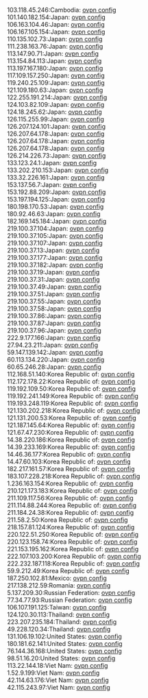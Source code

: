 103.118.45.246:Cambodia: [ovpn config](vpn/103_118_45_246.ovpn)  
101.140.182.154:Japan: [ovpn config](vpn/101_140_182_154.ovpn)  
106.163.104.46:Japan: [ovpn config](vpn/106_163_104_46.ovpn)  
106.167.105.154:Japan: [ovpn config](vpn/106_167_105_154.ovpn)  
110.135.102.73:Japan: [ovpn config](vpn/110_135_102_73.ovpn)  
111.238.163.76:Japan: [ovpn config](vpn/111_238_163_76.ovpn)  
113.147.90.71:Japan: [ovpn config](vpn/113_147_90_71.ovpn)  
113.154.84.113:Japan: [ovpn config](vpn/113_154_84_113.ovpn)  
113.197.167.180:Japan: [ovpn config](vpn/113_197_167_180.ovpn)  
117.109.157.250:Japan: [ovpn config](vpn/117_109_157_250.ovpn)  
119.240.25.109:Japan: [ovpn config](vpn/119_240_25_109.ovpn)  
121.109.180.63:Japan: [ovpn config](vpn/121_109_180_63.ovpn)  
122.255.191.214:Japan: [ovpn config](vpn/122_255_191_214.ovpn)  
124.103.82.109:Japan: [ovpn config](vpn/124_103_82_109.ovpn)  
124.18.245.62:Japan: [ovpn config](vpn/124_18_245_62.ovpn)  
126.115.255.99:Japan: [ovpn config](vpn/126_115_255_99.ovpn)  
126.207.124.101:Japan: [ovpn config](vpn/126_207_124_101.ovpn)  
126.207.64.178:Japan: [ovpn config](vpn/126_207_64_178.ovpn)  
126.207.64.178:Japan: [ovpn config](vpn/126_207_64_178.ovpn)  
126.207.64.178:Japan: [ovpn config](vpn/126_207_64_178.ovpn)  
126.214.226.73:Japan: [ovpn config](vpn/126_214_226_73.ovpn)  
133.123.24.1:Japan: [ovpn config](vpn/133_123_24_1.ovpn)  
133.202.210.153:Japan: [ovpn config](vpn/133_202_210_153.ovpn)  
133.32.226.161:Japan: [ovpn config](vpn/133_32_226_161.ovpn)  
153.137.56.7:Japan: [ovpn config](vpn/153_137_56_7.ovpn)  
153.192.88.209:Japan: [ovpn config](vpn/153_192_88_209.ovpn)  
153.197.194.125:Japan: [ovpn config](vpn/153_197_194_125.ovpn)  
180.198.170.53:Japan: [ovpn config](vpn/180_198_170_53.ovpn)  
180.92.46.63:Japan: [ovpn config](vpn/180_92_46_63.ovpn)  
182.169.145.184:Japan: [ovpn config](vpn/182_169_145_184.ovpn)  
219.100.37.104:Japan: [ovpn config](vpn/219_100_37_104.ovpn)  
219.100.37.105:Japan: [ovpn config](vpn/219_100_37_105.ovpn)  
219.100.37.107:Japan: [ovpn config](vpn/219_100_37_107.ovpn)  
219.100.37.13:Japan: [ovpn config](vpn/219_100_37_13.ovpn)  
219.100.37.177:Japan: [ovpn config](vpn/219_100_37_177.ovpn)  
219.100.37.182:Japan: [ovpn config](vpn/219_100_37_182.ovpn)  
219.100.37.19:Japan: [ovpn config](vpn/219_100_37_19.ovpn)  
219.100.37.31:Japan: [ovpn config](vpn/219_100_37_31.ovpn)  
219.100.37.49:Japan: [ovpn config](vpn/219_100_37_49.ovpn)  
219.100.37.51:Japan: [ovpn config](vpn/219_100_37_51.ovpn)  
219.100.37.55:Japan: [ovpn config](vpn/219_100_37_55.ovpn)  
219.100.37.58:Japan: [ovpn config](vpn/219_100_37_58.ovpn)  
219.100.37.86:Japan: [ovpn config](vpn/219_100_37_86.ovpn)  
219.100.37.87:Japan: [ovpn config](vpn/219_100_37_87.ovpn)  
219.100.37.96:Japan: [ovpn config](vpn/219_100_37_96.ovpn)  
222.9.177.166:Japan: [ovpn config](vpn/222_9_177_166.ovpn)  
27.94.23.211:Japan: [ovpn config](vpn/27_94_23_211.ovpn)  
59.147.139.142:Japan: [ovpn config](vpn/59_147_139_142.ovpn)  
60.113.134.220:Japan: [ovpn config](vpn/60_113_134_220.ovpn)  
60.65.246.28:Japan: [ovpn config](vpn/60_65_246_28.ovpn)  
112.168.51.140:Korea Republic of: [ovpn config](vpn/112_168_51_140.ovpn)  
112.172.178.22:Korea Republic of: [ovpn config](vpn/112_172_178_22.ovpn)  
119.192.109.50:Korea Republic of: [ovpn config](vpn/119_192_109_50.ovpn)  
119.192.241.149:Korea Republic of: [ovpn config](vpn/119_192_241_149.ovpn)  
119.193.248.119:Korea Republic of: [ovpn config](vpn/119_193_248_119.ovpn)  
121.130.202.218:Korea Republic of: [ovpn config](vpn/121_130_202_218.ovpn)  
121.131.200.53:Korea Republic of: [ovpn config](vpn/121_131_200_53.ovpn)  
121.187.145.64:Korea Republic of: [ovpn config](vpn/121_187_145_64.ovpn)  
121.67.47.230:Korea Republic of: [ovpn config](vpn/121_67_47_230.ovpn)  
14.38.220.186:Korea Republic of: [ovpn config](vpn/14_38_220_186.ovpn)  
14.39.233.169:Korea Republic of: [ovpn config](vpn/14_39_233_169.ovpn)  
14.46.36.177:Korea Republic of: [ovpn config](vpn/14_46_36_177.ovpn)  
14.47.60.103:Korea Republic of: [ovpn config](vpn/14_47_60_103.ovpn)  
182.217.161.57:Korea Republic of: [ovpn config](vpn/182_217_161_57.ovpn)  
183.107.228.218:Korea Republic of: [ovpn config](vpn/183_107_228_218.ovpn)  
1.236.163.154:Korea Republic of: [ovpn config](vpn/1_236_163_154.ovpn)  
210.121.173.183:Korea Republic of: [ovpn config](vpn/210_121_173_183.ovpn)  
211.109.117.56:Korea Republic of: [ovpn config](vpn/211_109_117_56.ovpn)  
211.114.88.244:Korea Republic of: [ovpn config](vpn/211_114_88_244.ovpn)  
211.184.24.38:Korea Republic of: [ovpn config](vpn/211_184_24_38.ovpn)  
211.58.2.50:Korea Republic of: [ovpn config](vpn/211_58_2_50.ovpn)  
218.157.81.124:Korea Republic of: [ovpn config](vpn/218_157_81_124.ovpn)  
220.122.51.250:Korea Republic of: [ovpn config](vpn/220_122_51_250.ovpn)  
220.123.158.74:Korea Republic of: [ovpn config](vpn/220_123_158_74.ovpn)  
221.153.195.162:Korea Republic of: [ovpn config](vpn/221_153_195_162.ovpn)  
222.107.103.200:Korea Republic of: [ovpn config](vpn/222_107_103_200.ovpn)  
222.232.187.118:Korea Republic of: [ovpn config](vpn/222_232_187_118.ovpn)  
59.9.212.49:Korea Republic of: [ovpn config](vpn/59_9_212_49.ovpn)  
187.250.102.81:Mexico: [ovpn config](vpn/187_250_102_81.ovpn)  
217.138.212.59:Romania: [ovpn config](vpn/217_138_212_59.ovpn)  
5.137.209.30:Russian Federation: [ovpn config](vpn/5_137_209_30.ovpn)  
77.34.77.93:Russian Federation: [ovpn config](vpn/77_34_77_93.ovpn)  
106.107.191.125:Taiwan: [ovpn config](vpn/106_107_191_125.ovpn)  
124.120.30.113:Thailand: [ovpn config](vpn/124_120_30_113.ovpn)  
223.207.235.184:Thailand: [ovpn config](vpn/223_207_235_184.ovpn)  
49.228.120.34:Thailand: [ovpn config](vpn/49_228_120_34.ovpn)  
131.106.19.102:United States: [ovpn config](vpn/131_106_19_102.ovpn)  
180.181.62.141:United States: [ovpn config](vpn/180_181_62_141.ovpn)  
76.144.36.168:United States: [ovpn config](vpn/76_144_36_168.ovpn)  
98.51.16.20:United States: [ovpn config](vpn/98_51_16_20.ovpn)  
113.22.144.18:Viet Nam: [ovpn config](vpn/113_22_144_18.ovpn)  
1.52.9.199:Viet Nam: [ovpn config](vpn/1_52_9_199.ovpn)  
42.114.63.176:Viet Nam: [ovpn config](vpn/42_114_63_176.ovpn)  
42.115.243.97:Viet Nam: [ovpn config](vpn/42_115_243_97.ovpn)  
